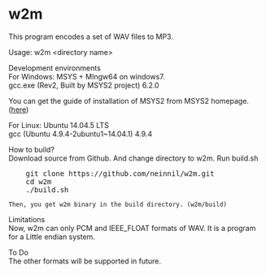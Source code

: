 # w2m

This program encodes a set of WAV files to MP3.

Usage:
w2m \<directory name\>


Development environments<br>
 For Windows: MSYS + MIngw64 on windows7.<br>
  gcc.exe (Rev2, Built by MSYS2 project) 6.2.0

  You can get the guide of installation of MSYS2 from MSYS2 homepage.(<a href="https://sourceforge.net/p/msys2/wiki/MSYS2%20installation/">here</a>)
 
 For Linux: Ubuntu 14.04.5 LTS<br>
  gcc (Ubuntu 4.9.4-2ubuntu1~14.04.1) 4.9.4


How to build?<br>
	Download source from Github.
	And change directory to w2m.
	Run build.sh
<pre>
	git clone https://github.com/neinnil/w2m.git
	cd w2m
	./build.sh
</pre>
	Then, you get w2m binary in the build directory. (w2m/build)


Limitations<br>
	Now, w2m can only PCM and IEEE_FLOAT formats of WAV.
	It is a program for a Little endian system.


To Do <br>
The other formats will be supported in future.



